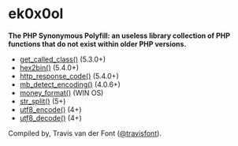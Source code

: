 # ek0x0ol

**The PHP Synonymous Polyfill: an useless library collection of PHP functions that do not exist within older PHP versions.**

- [get_called_class()](get_called_class.php) (5.3.0+)
- [hex2bin()](hex2bin.php) (5.4.0+)
- [http_response_code()](http_response_code.php) (5.4.0+)
- [mb_detect_encoding()](mb_detect_encoding.php) (4.0.6+)
- [money_format()](money_format.php) (WIN OS)
- [str_split()](str_split.php) (5+)
- [utf8_encode()](utf8_encode.php) (4+)
- [utf8_decode()](utf8_decode.php) (4+)

Compiled by, Travis van der Font  ([@travisfont](https://twitter.com/travisfont)).
